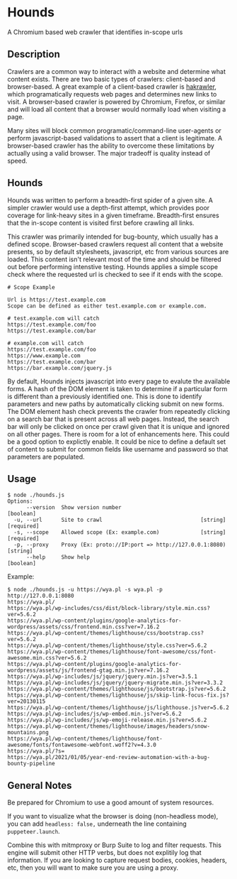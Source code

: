 # Hounds
A Chromium based web crawler that identifies in-scope urls

## Description

Crawlers are a common way to interact with a website and determine what content exists. There are two basic types of crawlers: client-based and browser-based. A great example of a client-based crawler is [hakrawler](https://github.com/hakluke/hakrawler), which programatically requests web pages and determines new links to visit. A browser-based crawler is powered by Chromium, Firefox, or similar and will load all content that a browser would normally load when visiting a page. 

Many sites will block common programatic/command-line user-agents or perform javascript-based validations to assert that a client is legitimate. A browser-based crawler has the ability to overcome these limitations by actually using a valid browser. The major tradeoff is quality instead of speed. 

## Hounds 

Hounds was written to perform a breadth-first spider of a given site. A simpler crawler would use a depth-first attempt, which provides poor coverage for link-heavy sites in a given timeframe. Breadth-first ensures that the in-scope content is visited first before crawling all links.

This crawler was primarily intended for bug-bounty, which usually has a defined scope. Browser-based crawlers request all content that a website presents, so by default stylesheets, javascript, etc from various sources are loaded. This content isn't relevant most of the time and should be filtered out before performing intenstive testing. Hounds applies a simple scope check where the requested url is checked to see if it ends with the scope.

```
# Scope Example

Url is https://test.example.com
Scope can be defined as either test.example.com or example.com.

# test.example.com will catch
https://test.example.com/foo
https://test.example.com/bar

# example.com will catch
https://test.example.com/foo
https://www.example.com
https://test.example.com/bar
https://bar.example.com/jquery.js
```

By default, Hounds injects javascript into every page to evalute the available forms. A hash of the DOM element is taken to determine if a particular form is different than a previously identified one. This is done to identify parameters and new paths by automatically clicking submit on new forms. The DOM element hash check prevents the crawler from repeatedly clicking on a search bar that is present across all web pages. Instead, the search bar will only be clicked on once per crawl given that it is unique and ignored on all other pages. There is room for a lot of enhancements here. This could be a good option to explictly enable. It could be nice to define a default set of content to submit for common fields like username and password so that parameters are populated. 

## Usage

```
$ node ./hounds.js                                                  
Options:
      --version  Show version number                                   [boolean]
  -u, --url      Site to crawl                               [string] [required]
  -s, --scope    Allowed scope (Ex: example.com)             [string] [required]
  -p, --proxy    Proxy (Ex: proto://IP:port => http://127.0.0.1:8080)   [string]
      --help     Show help                                             [boolean]
```

Example:

```
$ node ./hounds.js -u https://wya.pl -s wya.pl -p http://127.0.0.1:8080
https://wya.pl/
https://wya.pl/wp-includes/css/dist/block-library/style.min.css?ver=5.6.2
https://wya.pl/wp-content/plugins/google-analytics-for-wordpress/assets/css/frontend.min.css?ver=7.16.2
https://wya.pl/wp-content/themes/lighthouse/css/bootstrap.css?ver=5.6.2
https://wya.pl/wp-content/themes/lighthouse/style.css?ver=5.6.2
https://wya.pl/wp-content/themes/lighthouse/font-awesome/css/font-awesome.min.css?ver=5.6.2
https://wya.pl/wp-content/plugins/google-analytics-for-wordpress/assets/js/frontend-gtag.min.js?ver=7.16.2
https://wya.pl/wp-includes/js/jquery/jquery.min.js?ver=3.5.1
https://wya.pl/wp-includes/js/jquery/jquery-migrate.min.js?ver=3.3.2
https://wya.pl/wp-content/themes/lighthouse/js/bootstrap.js?ver=5.6.2
https://wya.pl/wp-content/themes/lighthouse/js/skip-link-focus-fix.js?ver=20130115
https://wya.pl/wp-content/themes/lighthouse/js/lighthouse.js?ver=5.6.2
https://wya.pl/wp-includes/js/wp-embed.min.js?ver=5.6.2
https://wya.pl/wp-includes/js/wp-emoji-release.min.js?ver=5.6.2
https://wya.pl/wp-content/themes/lighthouse/images/headers/snow-mountains.png
https://wya.pl/wp-content/themes/lighthouse/font-awesome/fonts/fontawesome-webfont.woff2?v=4.3.0
https://wya.pl/?s=
https://wya.pl/2021/01/05/year-end-review-automation-with-a-bug-bounty-pipeline
```

## General Notes

Be prepared for Chromium to use a good amount of system resources.

If you want to visualize what the browser is doing (non-headless mode), you can add ```headless: false,``` underneath the line containing ```puppeteer.launch```.

Combine this with mitmproxy or Burp Suite to log and filter requests. This engine will submit other HTTP verbs, but does not explitily log that information. If you are looking to capture request bodies, cookies, headers, etc, then you will want to make sure you are using a proxy. 